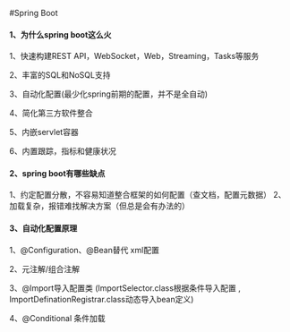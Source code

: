 #Spring Boot
#### 1、为什么spring boot这么火
1、快速构建REST API，WebSocket，Web，Streaming，Tasks等服务

2、丰富的SQL和NoSQL支持

3、自动化配置(最少化spring前期的配置，并不是全自动)

4、简化第三方软件整合

5、内嵌servlet容器

6、内置跟踪，指标和健康状况

#### 2、spring boot有哪些缺点
1、约定配置分散，不容易知道整合框架的如何配置（查文档，配置元数据）
2、加载复杂，报错难找解决方案（但总是会有办法的）

#### 3、自动化配置原理
1、@Configuration、@Bean替代 xml配置
 
2、元注解/组合注解

3、@Import导入配置类 (ImportSelector.class根据条件导入配置 , ImportDefinationRegistrar.class动态导入bean定义)

4、@Conditional 条件加载

